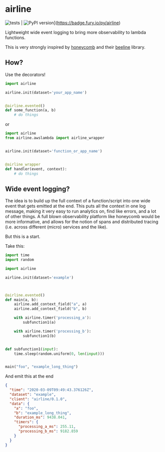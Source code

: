 # airline

![tests](https://github.com/namelessjon/airline/workflows/tests/badge.svg) | ![PyPI version](https://badge.fury.io/py/airline.svg)](https://badge.fury.io/py/airline)

Lightweight wide event logging to bring more observability to lambda functions.

This is very strongly inspired by [honeycomb](https://honeycomb.io) and their [beeline](https://github.com/honeycomb/beeline-python) library.

## How?

Use the decorators!

```python
import airline

airline.init(dataset='your_app_name')


@airline.evented()
def some_function(a, b)
    # do things
```

or 

```python
import airline
from airline.awslambda import airline_wrapper


airline.init(dataset='function_or_app_name')


@airline_wrapper
def handler(event, context):
    # do things
```


## Wide event logging?

The idea is to build up the full context of a function/script into one wide
event that gets emitted at the end.  This puts all the context in one log
message, making it very easy to run analytics on, find like errors, and a lot
of other things.  A full blown observability platform like honeycomb would be
more informative, and allows for the notion of spans and distributed tracing
(i.e. across different (micro) services and the like).

But this is a start.

Take this:

```python
import time
import random

import airline

airline.init(dataset='example')



@airline.evented()
def main(a, b):
    airline.add_context_field("a", a)
    airline.add_context_field("b", b)

    with airline.timer('processing_a'):
        subfunction1(a)

    with airline.timer('processing_b'):
        subfunction1(b)


def subfunction1(input):
    time.sleep(random.uniform(0, len(input)))


main("foo", "example_long_thing")
```

And emit this at the end

```json
{
  "time": "2020-03-09T09:49:43.376126Z",
  "dataset": "example",
  "client": "airline/0.1.0",
  "data": {
    "a": "foo",
    "b": "example_long_thing",
    "duration_ms": 9438.041,
    "timers": {
      "processing_a_ms": 255.11,
      "processing_b_ms": 9182.859
    }
  }
}
```

